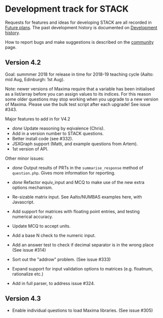 # Development track for STACK

Requests for features and ideas for developing STACK are all recorded in [Future plans](Future_plans.md). The
past development history is documented on [Development history](Development_history.md).

How to report bugs and make suggestions is described on the [community](../About/Community.md) page.

## Version 4.2

Goal: summmer 2018 for release in time for 2018-19 teaching cycle (Aalto: mid Aug, Edinburgh: 1st Aug).

Note: newer versions of Maxima require that a variable has been initialised as a list/array before you can assign values to its indices.  For this reason some older questions may stop working when you upgrade to a new version of Maxima.  Please use the bulk test script after each upgrade!  See issue #343.

Major features to add in for V4.2

* _done_ Update reasoning by eqivalence (Chris).
* Add in a version number to STACK questions.
* Better install code (see #332).
* JSXGraph support (Matti, and example questions from Artem).
* 1st version of API.

Other minor issues:

* _done_ Output results of PRTs in the `summarise_response` method of `question.php`.  Gives more information for reporting.
* _done_ Refactor equiv_input and MCQ to make use of the new extra options mechanism.

* Re-sizable matrix input.  See Aalto/NUMBAS examples here, with Javascript.
* Add support for matrices with floating point entries, and testing numerical accuracy.
* Update MCQ to accept units.
* Add a base N check to the numeric input.
* Add an answer test to check if decimal separator is in the wrong place (See issue #314)
* Sort out the "addrow" problem. (See issue #333)
* Expand support for input validation options to matrices (e.g. floatnum, rationalize etc.)
* Add in full parser, to address issue #324.


## Version 4.3

* Enable individual questions to load Maxima libraries.  (See issue #305)
